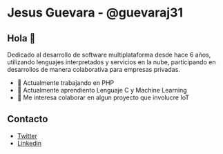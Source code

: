# Jesus Guevara - @guevaraj31

## Hola 👋

Dedicado al desarrollo de software multiplataforma desde hace 6 años, utilizando lenguajes interpretados y servicios en la nube, participando en desarrollos de manera colaborativa para empresas privadas.

- 🔭 Actualmente trabajando en PHP
- 🌱 Actualmente aprendiento Lenguaje C y Machine Learning
- 👯 Me interesa colaborar en algun proyecto que involucre IoT

## Contacto

- [Twitter](https://twitter.com/JesusA231)
- [Linkedin](https://www.linkedin.com/in/jesus-guevara-7617aa90/)